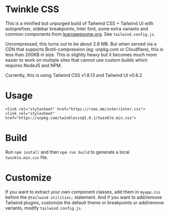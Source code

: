 # Twinkle CSS

This is a minified but unpurged build of Tailwind CSS + Tailwind UI with autoprefixer, sidebar breakpoints, Inter font, some extra variants and common components from [learnawesome.org](https://learnawesome.org). See `tailwind.config.js`.

Uncompressed, this turns out to be about 2.8 MB. But when served via a CDN that supports Brotli-compression (eg: unpkg.com or Cloudflare), this is less than 200KB in size. This is slightly heavy but it becomes much more easier to work on multiple sites that cannot use custom builds which requires NodeJS and NPM.

Currently, this is using Tailwind CSS v1.8.13 and Tailwind UI v0.6.2

# Usage

```
<link rel="stylesheet" href="https://rsms.me/inter/inter.css">
<link rel="stylesheet" href="https://unpkg.com/twinklecss@1.0.1/twinkle.min.css">
```

# Build

Run `npm install` and then `npm run build` to generate a local `twinkle.min.css` file.

# Customize

If you want to extract your own component classes, add them in `myapp.css` before the `@tailwind utilities;` statement. And if you want to add/remove Tailwind plugins, customize the default theme or breakpoints or add/remove variants, modify `tailwind.config.js`.